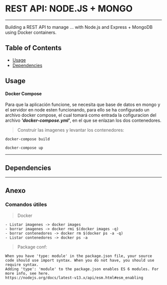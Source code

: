 # REST API: NODE.JS + MONGO

---

Building a REST API to manage ... with Node.js and Express + MongoDB
using Docker containers.

## Table of Contents

- [Usage](#Usage)
- [Dependencies](#Dependecies)

## Usage

#### Docker Compose

Para que la aplicación funcione, se necesita que base de datos en mongo y el servidor en node esten funcionando, para ello se ha configurado un archivo docker compose, el cual tomará como entrada la cofiguracion del archivo **_'docker-compose.yml'_**, en el que se enlazan los dos contenedores.

> Construir las imagenes y levantar los contenedores:

```
docker-compose build

docker-compose up
```

---

## Dependencies

---

## Anexo

### Comandos útiles

> Docker

```
- Listar imagenes -> docker images
- borrar imagenes -> docker rmi $(docker images -q)
- borrar contenedores -> docker rm $(docker ps -a -q)
- Listar contenedores -> docker ps -a
```

> Package conf:

```
When you have 'type: module' in the package.json file, your source code should use import syntax. When you do not have, you should use require syntax.
Adding 'type': 'module' to the package.json enables ES 6 modules. For more info, see here.
https://nodejs.org/docs/latest-v13.x/api/esm.html#esm_enabling
```
